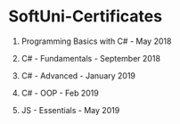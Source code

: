 # SoftUni-Certificates
1. Programming Basics with C# - May 2018

2. C# - Fundamentals - September 2018

3. C# - Advanced - January 2019

4. C# - OOP - Feb 2019

5. JS - Essentials - May 2019
